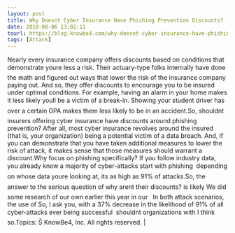 ```yaml
---
layout: post
title: Why Doesnt Cyber Insurance Have Phishing Prevention Discounts?
date: 2018-08-06 13:02:11
tourl: https://blog.knowbe4.com/why-doesnt-cyber-insurance-have-phishing-prevention-discounts
tags: [Attack]
---
```

Nearly every insurance company offers discounts based on conditions that demonstrate youre less a risk. Their actuary-type folks internally have done the math and figured out ways that lower the risk of the insurance company paying out. And so, they offer discounts to encourage you to be insured under optimal conditions. For example, having an alarm in your home makes it less likely youll be a victim of a break-in. Showing your student driver has over a certain GPA makes them less likely to be in an accident.So, shouldnt insurers offering cyber insurance have discounts around phishing prevention? After all, most cyber insurance revolves around the insured (that is, your organization) being a potential victim of a data breach. And, if you can demonstrate that you have taken additional measures to lower the risk of attack, it makes sense that those measures should warrant a discount.Why focus on phishing specifically? If you follow industry data, you already know a majority of cyber-attacks start with phishing  depending on whose data youre looking at, its as high as 91% of attacks.So, the answer to the serious question of why arent their discounts? is likely We did some research of our own earlier this year in our   In both attack scenarios, the use of So, I ask you, with a 37% decrease in the likelihood of 91% of all cyber-attacks ever being successful  shouldnt organizations with I think so.Topics: Š KnowBe4, Inc. All rights reserved. | 